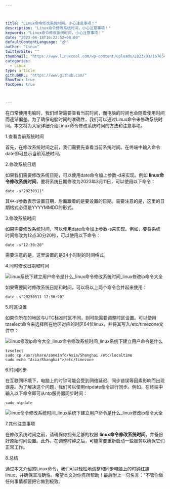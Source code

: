 ```yaml
---



title: "Linux命令修改系统时间，小心注意事项！"
description: "Linux命令修改系统时间，小心注意事项！"
keywords: "Linux命令修改系统时间，小心注意事项！"
date: "2023-06-18T16:22:52+08:00"
defaultContentLanguage: "zh"
author: "Linux"
twitterSite: ""
thumbnail: "https://www.linuxcool.com/wp-content/uploads/2023/03/1678543805413_1.png"
categories:
  - Linux
type: article
githubURL: "https://www.github.com/"
ShowToc: true
TocOpen: true



---
```


在日常使用电脑时，我们经常需要查看当前时间，而电脑的时间也会随着使用时间而逐渐偏差。为了确保电脑时间的准确性，我们可以通过Linux命令来修改系统时间。本文将为大家详细介绍Linux命令修改系统时间的方法和注意事项。

1.查看当前系统时间

首先，在修改系统时间之前，我们需要先查看当前系统时间。在终端中输入命令date即可显示当前系统时间。

2.修改系统日期

如果我们需要修改系统日期，可以使用date命令加上参数-d来实现。例如 **linux命令修改系统时间**，要将系统日期修改为2023年3月11日，可以使用以下命令：

```
date -s"20230311"
```

其中-s参数表示设置日期，后面跟着的是要设置的日期。需要注意的是，这里的日期格式必须是YYYYMMDD的形式。

3.修改系统时间

如果需要修改系统时间，可以使用date命令加上参数-s来实现。例如，要将系统时间修改为12点30分20秒，可以使用以下命令：

```
date -s"12:30:20"
```

需要注意的是，这里设置的是24小时制的时间格式。

4.同时修改日期和时间

![linux系统下建立用户命令是什么_linux命令修改系统时间_linux修改ip命令大全](https://www.linuxcool.com/wp-content/uploads/2023/03/1678543805413_1.png)

如果需要同时修改系统日期和时间，可以将以上两个命令合并起来使用：

```
date -s"20230311 12:30:20"
```

5.时区设置

如果你所在的地区与UTC标准时区不同，则可能需要调整时区设置。可以使用tzselect命令来选择所在地区对应的时区64位linux，并将其写入/etc/timezone文件中：

![linux修改ip命令大全_linux命令修改系统时间_linux系统下建立用户命令是什么](https://www.linuxcool.com/wp-content/uploads/2023/03/1678543805413_2.png)

```
tzselect
sudo cp /usr/share/zoneinfo/Asia/Shanghai /etc/localtime
sudo echo "Asia/Shanghai">/etc/timezone
```

6.时间同步

在互联网环境下，电脑上的时钟可能会受到网络延迟、同步错误等因素影响而出现误差。为了解决这个问题，我们可以使用ntpdate命令进行同步。例如，在终端中输入以下命令即可从ntp服务器同步时间：

```
sudo ntpdate
```

![linux命令修改系统时间_linux系统下建立用户命令是什么_linux修改ip命令大全](https://www.linuxcool.com/wp-content/uploads/2023/03/1678543805413_3.jpg)

7.其他注意事项

在修改系统时间之前，请确保你拥有足够的权限 **linux命令修改系统时间**，并备份好原始时间设置。此外，在调整时钟之后，可能需要重新启动一些服务以确保它们正常工作。

8.总结

通过本文介绍的Linux命令，我们可以轻松地调整和同步电脑上的时钟红旗 linux，并确保其准确性。希望本文对你有所帮助！最后附上一句名言：“不管你做任何事情都要把它做到极致。